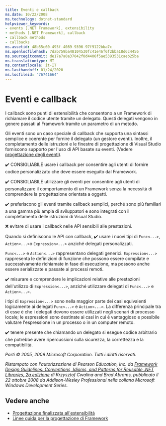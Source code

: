 ```yaml
---
title: Eventi e callback
ms.date: 10/22/2008
ms.technology: dotnet-standard
helpviewer_keywords:
- events [.NET Framework], extensibility
- methods [.NET Framework], callback
- callback methods
- callbacks
ms.assetid: 48b55c60-495f-4089-9396-97f9122bba7c
ms.openlocfilehash: 7dab759ba48104530fc41e46f6f2bba18d6c4456
ms.sourcegitcommit: de17a7a0a37042f0d4406f5ae5393531caeb25ba
ms.translationtype: MT
ms.contentlocale: it-IT
ms.lasthandoff: 01/24/2020
ms.locfileid: "76741664"
---
```

# <a name="events-and-callbacks"></a>Eventi e callback
I callback sono punti di estensibilità che consentono a un Framework di richiamare il codice utente tramite un delegato. Questi delegati vengono in genere passati al Framework tramite un parametro di un metodo.

 Gli eventi sono un caso speciale di callback che supporta una sintassi semplice e coerente per fornire il delegato (un gestore eventi). Inoltre, il completamento delle istruzioni e le finestre di progettazione di Visual Studio forniscono supporto per l'uso di API basate su eventi. (Vedere [progettazione degli eventi](../../../docs/standard/design-guidelines/event.md)).

 ✔️ CONSIGLIABILE usare i callback per consentire agli utenti di fornire codice personalizzato che deve essere eseguito dal Framework.

 ✔️ CONSIGLIABILE utilizzare gli eventi per consentire agli utenti di personalizzare il comportamento di un Framework senza la necessità di comprendere la progettazione orientata a oggetti.

 ✔️ preferiscono gli eventi tramite callback semplici, perché sono più familiari a una gamma più ampia di sviluppatori e sono integrati con il completamento delle istruzioni di Visual Studio.

 ❌ evitare di usare i callback nelle API sensibili alle prestazioni.

 Quando si definiscono le API con callback, ✔️ usare i nuovi tipi di `Func<...>`, `Action<...>`o `Expression<...>` anziché delegati personalizzati.

 `Func<...>` e `Action<...>` rappresentano delegati generici. `Expression<...>` rappresenta le definizioni di funzione che possono essere compilate e successivamente richiamate in fase di esecuzione, ma possono anche essere serializzate e passate ai processi remoti.

 ✔️ misurare e comprendere le implicazioni relative alle prestazioni dell'utilizzo di `Expression<...>`, anziché utilizzare delegati di `Func<...>` e `Action<...>`.

 i tipi di `Expression<...>` sono nella maggior parte dei casi equivalenti logicamente ai delegati `Func<...>` e `Action<...>`. La differenza principale tra di esse è che i delegati devono essere utilizzati negli scenari di processo locale; le espressioni sono destinate ai casi in cui è vantaggioso e possibile valutare l'espressione in un processo o in un computer remoto.

 ✔️ tenere presente che chiamando un delegato si esegue codice arbitrario che potrebbe avere ripercussioni sulla sicurezza, la correttezza e la compatibilità.

 *Parti © 2005, 2009 Microsoft Corporation. Tutti i diritti riservati.*

 *Ristampato con l'autorizzazione di Pearson Education, Inc. da [Framework Design Guidelines: Conventions, Idioms, and Patterns for Reusable .NET Libraries, 2a edizione](https://www.informit.com/store/framework-design-guidelines-conventions-idioms-and-9780321545619) di Krzysztof Cwalina and Brad Abrams, pubblicato il 22 ottobre 2008 da Addison-Wesley Professional nella collana Microsoft Windows Development Series.*

## <a name="see-also"></a>Vedere anche

- [Progettazione finalizzata all'estensibilità](../../../docs/standard/design-guidelines/designing-for-extensibility.md)
- [Linee guida per la progettazione di Framework](../../../docs/standard/design-guidelines/index.md)
